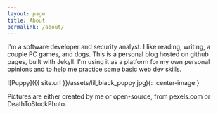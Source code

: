 ```yaml
---
layout: page
title: About
permalink: /about/
---
```


I'm a software developer and security analyst. I like reading, writing, a couple PC games, and dogs. This is a personal blog hosted on github pages, built with Jekyll. I'm using it as a platform for my own personal opinions and to help me practice some basic web dev skills.

![Puppy]({{ site.url }}/assets/lil_black_puppy.jpg){: .center-image }

Pictures are either created by me or open-source, from pexels.com or DeathToStockPhoto.
